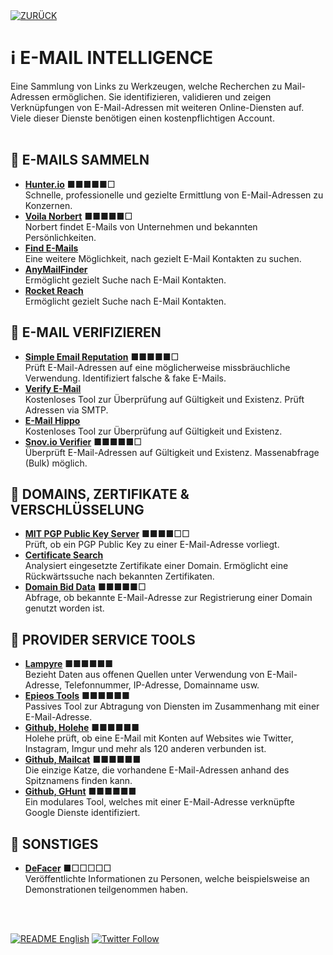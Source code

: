 <div align="left">
  <a href="https://github.com/ot2i7ba/OSINT/blob/main/de/"><img alt="ZURÜCK" src="https://img.shields.io/badge/ZURÜCK-lightgrey.svg?style=for-the-badge"></a>
</div>

# ℹ️ E-MAIL INTELLIGENCE
Eine Sammlung von Links zu Werkzeugen, welche Recherchen zu Mail-Adressen ermöglichen. Sie identifizieren, validieren und zeigen Verknüpfungen von E-Mail-Adressen mit weiteren Online-Diensten auf. Viele dieser Dienste benötigen einen kostenpflichtigen Account.<br/><br/>

## 📑 E-MAILS SAMMELN
- **[Hunter.io](https://hunter.io/ "Hunter.io")** ■■■■■□<br/>
Schnelle, professionelle und gezielte Ermittlung von E-Mail-Adressen zu Konzernen.
- **[Voila Norbert](https://www.voilanorbert.com/ "Voila Norbert")** ■■■■■□<br/>
Norbert findet E-Mails von Unternehmen und bekannten Persönlichkeiten.
- **[Find E-Mails](https://www.findemails.com/ "Find E-Mails")**<br/>
Eine weitere Möglichkeit, nach gezielt E-Mail Kontakten zu suchen.
- **[AnyMailFinder](https://anymailfinder.com/ "AnyMailFinder")**<br/>
Ermöglicht gezielt Suche nach E-Mail Kontakten.
- **[Rocket Reach](https://rocketreach.co/ "Rocket Reach")**<br/>
Ermöglicht gezielt Suche nach E-Mail Kontakten.

## 📑 E-MAIL VERIFIZIEREN
- **[Simple Email Reputation](https://emailrep.io/ "Simple Email Reputation")** ■■■■■□<br/>
Prüft E-Mail-Adressen auf eine möglicherweise missbräuchliche Verwendung. Identifiziert falsche & fake E-Mails.
- **[Verify E-Mail](https://verify-email.org/ "Verify E-Mail")**<br/>
Kostenloses Tool zur Überprüfung auf Gültigkeit und Existenz. Prüft Adressen via SMTP.
- **[E-Mail Hippo](https://tools.emailhippo.com/ "E-Mail Hippo")**<br/>
Kostenloses Tool zur Überprüfung auf Gültigkeit und Existenz.
- **[Snov.io Verifier](https://snov.io/email-verifier "Snov.io Verifier")** ■■■■■□<br/>
Überprüft E-Mail-Adressen auf Gültigkeit und Existenz. Massenabfrage (Bulk) möglich.

## 📑 DOMAINS, ZERTIFIKATE & VERSCHLÜSSELUNG
- **[MIT PGP Public Key Server](https://pgp.mit.edu/ "MIT PGP Public Key Server")** ■■■■□□<br/>
Prüft, ob ein PGP Public Key zu einer E-Mail-Adresse vorliegt.
- **[Certificate Search](https://crt.sh/ "Certificate Search")**<br/>
Analysiert eingesetzte Zertifikate einer Domain. Ermöglicht eine Rückwärtssuche nach bekannten Zertifikaten.
- **[Domain Bid Data](https://domainbigdata.com/ "Domain Big Data")** ■■■■■□<br/>
Abfrage, ob bekannte E-Mail-Adresse zur Registrierung einer Domain genutzt worden ist.

## 📑 PROVIDER SERVICE TOOLS
- **[Lampyre](https://lampyre.io/ "Lampyre.io")** ■■■■■■<br/>
Bezieht Daten aus offenen Quellen unter Verwendung von E-Mail-Adresse, Telefonnummer, IP-Adresse, Domainname usw.
- **[Epieos Tools](https://tools.epieos.com/ "Epieos Tools - E-Mail Lookup")** ■■■■■■<br/>
Passives Tool zur Abtragung von Diensten im Zusammenhang mit einer E-Mail-Adresse.
- **[Github, Holehe](https://github.com/megadose/holehe "Github, Holehe")** ■■■■■■<br/>
Holehe prüft, ob eine E-Mail mit Konten auf Websites wie Twitter, Instagram, Imgur und mehr als 120 anderen verbunden ist.
- **[Github, Mailcat](https://github.com/sharsil/mailcat "Github, Mailcat")** ■■■■■■<br/>
Die einzige Katze, die vorhandene E-Mail-Adressen anhand des Spitznamens finden kann.
- **[Github, GHunt](https://github.com/mxrch/ghunt "Github, GHunt")** ■■■■■■<br/>
Ein modulares Tool, welches mit einer E-Mail-Adresse verknüpfte Google Dienste identifiziert.

## 📑 SONSTIGES
- **[DeFacer](https://defacer.id/ "DeFacer")** ■□□□□□<br/>
Veröffentlichte Informationen zu Personen, welche beispielsweise an Demonstrationen teilgenommen haben.

<br/><br/>
<div align="left">
  <a href="https://github.com/ot2i7ba/OSINT/blob/main/en/README.md"><img alt="README English" src="https://img.shields.io/badge/README-English-lightgrey.svg?style=for-the-badge"></a>
  <a href="https://twitter.com/intent/follow?screen_name=ot2i7ba"><img alt="Twitter Follow" src="https://img.shields.io/twitter/follow/ot2i7ba?logo=twitter&logoColor=white&style=for-the-badge"></a>
</div>
